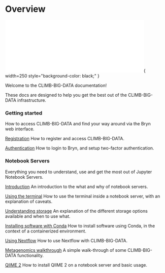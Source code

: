 # Overview

![CLIMB-BIG-DATA](img/climb_big_data_white_450px.png){ width=250 style="background-color: black;" }

Welcome to the CLIMB-BIG-DATA documentation!

These docs are designed to help you get the best out of the CLIMB-BIG-DATA infrastructure.

### Getting started

How to access CLIMB-BIG-DATA and find your way around via the Bryn web interface.

[Registration](getting-started/how-to-register.md)
How to register and access CLIMB-BIG-DATA.

[Authentication](getting-started/authentication.md)
How to login to Bryn, and setup two-factor authentication.

### Notebook Servers

Everything you need to understand, use and get the most out of Jupyter Notebook Servers.

[Introduction](notebook-servers/read-this-first.md)
An introduction to the what and why of notebook servers.

[Using the terminal](notebook-servers/using-the-terminal.md)
How to use the terminal inside a notebook server, with an explanation of caveats.

[Understanding storage](storage/index.md)
An explanation of the different storage options available and when to use what.

[Installing software with Conda](notebook-servers/installing-software-with-conda.md)
How to install software using Conda, in the context of a containerized environment.

[Using Nextflow](notebook-servers/using-nextflow.md)
How to use Nextflow with CLIMB-BIG-DATA.

[Metagenomics walkthrough](walkthroughs/metagenomics-tutorial.md)
A simple walk-through of some CLIMB-BIG-DATA functionality.

[QIIME 2](walkthroughs/qiime2.md)
How to install QIIME 2 on a notebook server and basic usage.
